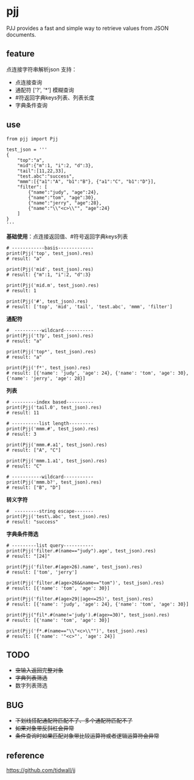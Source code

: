 # pjj
PJJ provides a fast and simple way to retrieve values from JSON documents.
    

## feature
点连接字符串解析json
支持：    
- 点连接查询     
- 通配符 ['?', '*'] 模糊查询      
- #符返回字典keys列表、列表长度      
- 字典条件查询     


## use

```
from pjj import Pjj

test_json = '''
{
    "top":"a", 
    "mid":{"m":1, "i":2, "d":3}, 
    "tail":[11,22,33], 
    "test.abc":"success", 
    "mmm":[{"a1":"A", "b1":"B"}, {"a1":"C", "b1":"D"}],
    "filter": [
        {"name":"judy", "age":24},
        {"name":"tom", "age":30},
        {"name":"jerry", "age":28},
        {"name":"\\"<c>\\"", "age":24}
    ]
}
''' 
```
**基础使用**：点连接返回值、#符号返回字典keys列表
```
# ------------basis-------------
print(Pjj('top', test_json).res)
# result: "a"

print(Pjj('mid', test_json).res)
# result: {"m":1, "i":2, "d":3}

print(Pjj('mid.m', test_json).res)
# result: 1

print(Pjj('#', test_json).res)
# result: ['top', 'mid', 'tail', 'test.abc', 'mmm', 'filter']
``` 
**通配符**
```
#  ----------wildcard-----------
print(Pjj('t?p', test_json).res)
# result: "a"

print(Pjj('top*', test_json).res)
# result: "a"

print(Pjj('f*', test_json).res)
# result: [{'name': 'judy', 'age': 24}, {'name': 'tom', 'age': 30}, {'name': 'jerry', 'age': 28}]
```
**列表**
```
# ---------index based----------
print(Pjj('tail.0', test_json).res)
# result: 11

# ----------list length---------
print(Pjj('mmm.#', test_json).res)
# result: 3

print(Pjj('mmm.#.a1', test_json).res)
# result: ["A", "C"]

print(Pjj('mmm.1.a1', test_json).res)
# result: "C"

# -----------wildcard-----------
print(Pjj('mmm.b?', test_json).res)
# result: ["B", "D"]
```
**转义字符**
```
#  ---------string escape-------
print(Pjj('test\.abc', test_json).res)
# result: "success"
```
**字典条件筛选**
```
# ---------list query-----------
print(Pjj('filter.#(name=="judy").age', test_json).res)
# result: "[24]"

print(Pjj('filter.#(age>26).name', test_json).res)
# result: ['tom', 'jerry']

print(Pjj('filter.#(age>26&&name=="tom")', test_json).res)
# result: [{'name': 'tom', 'age': 30}]

print(Pjj('filter.#(age>29||age<=25)', test_json).res)
# result: [{'name': 'judy', 'age': 24}, {'name': 'tom', 'age': 30}]

print(Pjj("fil*.#(name!='judy').#(age>=30)", test_json).res)
# result: [{'name': 'tom', 'age': 30}]

print(Pjj('f*.#(name=="\\"<c>\\"")', test_json).res)
# result: [{'name': '"<c>"', 'age': 24}]
```

## TODO
- ~~空输入返回完整对象~~    
- ~~字典列表筛选~~  
- 数字列表筛选  
 


## BUG
- ~~下划线搭配通配符匹配不了、多个通配符匹配不了~~    
- ~~如果对象带反斜杠会异常~~
- ~~条件查询时如果匹配对象带比较运算符或者逻辑运算符会异常~~    
## reference
https://github.com/tidwall/jj
